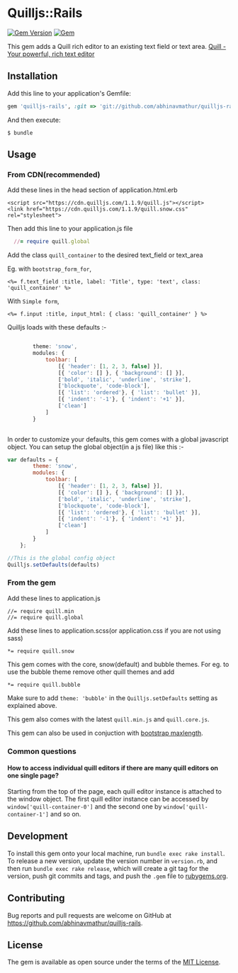 # Quilljs::Rails

[![Gem Version](https://badge.fury.io/rb/quilljs-rails.svg)](https://badge.fury.io/rb/quilljs-rails)
[![Gem](https://img.shields.io/gem/dt/quilljs-rails.svg)](https://rubygems.org/gems/quilljs-rails)

This gem adds a Quill rich editor to an existing text field or text area.
[Quill - Your powerful, rich text editor](http://quilljs.com/)
## Installation

Add this line to your application's Gemfile:

```ruby
gem 'quilljs-rails', :git => 'git://github.com/abhinavmathur/quilljs-rails.git'
```

And then execute:

    $ bundle


## Usage

### From CDN(recommended)
Add these lines in the head section of application.html.erb

    <script src="https://cdn.quilljs.com/1.1.9/quill.js"></script>
    <link href="https://cdn.quilljs.com/1.1.9/quill.snow.css" rel="stylesheet">
Then add this line to your application.js file

```ruby
  //= require quill.global
```

Add the class `quill_container` to the desired text_field or text_area

Eg. with `bootstrap_form_for`,

    <%= f.text_field :title, label: 'Title', type: 'text', class: 'quill_container' %>

With `Simple form`,

    <%= f.input :title, input_html: { class: 'quill_container' } %>

Quilljs loads with these defaults :-

```javascript

        theme: 'snow',
        modules: {
            toolbar: [
                [{ 'header': [1, 2, 3, false] }],
                [{ 'color': [] }, { 'background': [] }],
                ['bold', 'italic', 'underline', 'strike'],
                ['blockquote', 'code-block'],
                [{ 'list': 'ordered'}, { 'list': 'bullet' }],
                [{ 'indent': '-1'}, { 'indent': '+1' }],
                ['clean']
            ]
        }
    
```

In order to customize your defaults, this gem comes with a global javascript object. You can 
setup the global object(in a js file) like this :-

```javascript
var defaults = {
        theme: 'snow',
        modules: {
            toolbar: [
                [{ 'header': [1, 2, 3, false] }],
                [{ 'color': [] }, { 'background': [] }],
                ['bold', 'italic', 'underline', 'strike'],
                ['blockquote', 'code-block'],
                [{ 'list': 'ordered'}, { 'list': 'bullet' }],
                [{ 'indent': '-1'}, { 'indent': '+1' }],
                ['clean']
            ]
        }
    };

//This is the global config object
Quilljs.setDefaults(defaults)
```
    
### From the gem
Add these lines to application.js

    //= require quill.min
    //= require quill.global
    
Add these lines to application.scss(or application.css if you are not using sass)
    
    *= require quill.snow
    
This gem comes with the core, snow(default) and bubble themes. For eg. to use the bubble theme
remove other quill themes and add

    *= require quill.bubble
    
Make sure to add `theme: 'bubble'` in the `Quilljs.setDefaults` setting as explained above.

This gem also comes with the latest `quill.min.js` and `quill.core.js`.

This gem can also be used in conjuction with [bootstrap maxlength](https://mimo84.github.io/bootstrap-maxlength/).

### Common questions

#### How to access individual quill editors if there are many quill editors on one single page?

Starting from the top of the page, each quill editor instance is attached to the window object. The first quill editor instance can be accessed by `window['quill-container-0']` and the second one by `window['quill-container-1']` and so on.

## Development


To install this gem onto your local machine, run `bundle exec rake install`. To release a new version, update the version number in `version.rb`, and then run `bundle exec rake release`, which will create a git tag for the version, push git commits and tags, and push the `.gem` file to [rubygems.org](https://rubygems.org).

## Contributing

Bug reports and pull requests are welcome on GitHub at https://github.com/abhinavmathur/quilljs-rails.


## License

The gem is available as open source under the terms of the [MIT License](http://opensource.org/licenses/MIT).

